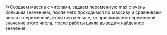 /*Создаем массив с числами, задаем переменную max с очень больщим значением, после чего проходимся по массиву и сравниваем числа с переменной, если они меньше, то присваиваем переменной значение этого числа, после работы цикла выводим найденное значение.
